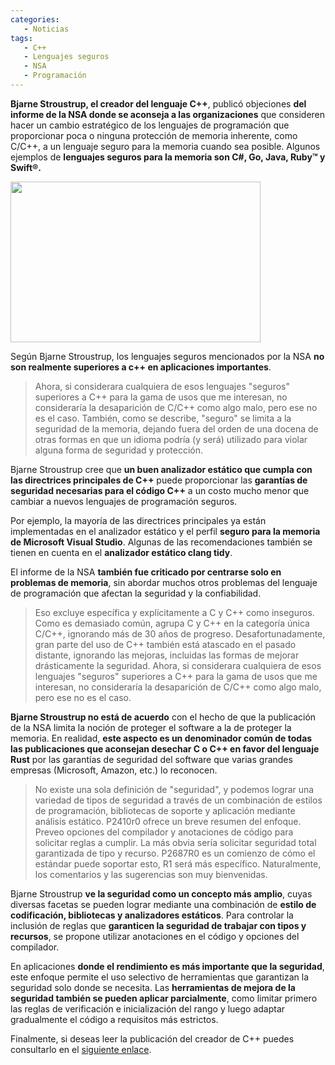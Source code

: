 ```yaml
---
categories: 
   - Noticias
tags:
   - C++
   - Lenguajes seguros
   - NSA
   - Programación
---
```


**Bjarne Stroustrup, el creador del lenguaje C++**, publicó objeciones **del informe de la NSA donde se aconseja a las organizaciones** que consideren hacer un cambio estratégico de los lenguajes de programación que
proporcionar poca o ninguna protección de memoria inherente, como C/C++, a un lenguaje seguro para la memoria
cuando sea posible. Algunos ejemplos de **lenguajes seguros para la memoria son C#, Go, Java, Ruby™ y Swift®.**

<img src="https://upload.wikimedia.org/wikipedia/commons/c/c1/Hello_World_C%2B%2B.png" width="400px" height="257px">

Según Bjarne Stroustrup, los lenguajes seguros mencionados por la NSA **no son realmente superiores a c++ en aplicaciones importantes**.

> Ahora, si considerara cualquiera de esos lenguajes "seguros" superiores a C++ para la gama de usos que me interesan,
no consideraría la desaparición de C/C++ como algo malo, pero ese no es el caso. También, como se describe,
"seguro" se limita a la seguridad de la memoria, dejando fuera del orden de una docena de otras formas en que un idioma podría
(y será) utilizado para violar alguna forma de seguridad y protección.

Bjarne Stroustrup cree que **un buen analizador estático que cumpla con las directrices principales de C++** puede proporcionar las **garantías de seguridad necesarias para el código C++** a un costo mucho menor que cambiar a nuevos lenguajes de programación seguros.

Por ejemplo, la mayoría de las directrices principales ya están implementadas en el analizador estático y el perfil **seguro para la memoria de Microsoft Visual Studio**. Algunas de las recomendaciones también se tienen en cuenta en el **analizador estático clang tidy**.

El informe de la NSA **también fue criticado por centrarse solo en problemas de memoria**, sin abordar muchos otros problemas del lenguaje de programación que afectan la seguridad y la confiabilidad.

> Eso excluye específica y explícitamente a C y C++ como inseguros. Como es demasiado común, agrupa C y C++
en la categoría única C/C++, ignorando más de 30 años de progreso. Desafortunadamente, gran parte del uso de C++ también está atascado
en el pasado distante, ignorando las mejoras, incluidas las formas de mejorar drásticamente la seguridad.
Ahora, si considerara cualquiera de esos lenguajes "seguros" superiores a C++ para la gama de usos que me interesan,
no consideraría la desaparición de C/C++ como algo malo, pero ese no es el caso.

**Bjarne Stroustrup no está de acuerdo** con el hecho de que la publicación de la NSA limita la noción de proteger el 
software a la de proteger la memoria. En realidad, **este aspecto es un denominador común de todas las publicaciones que aconsejan 
desechar C o C++ en favor del lenguaje Rust** por las garantías de seguridad del software que varias grandes empresas (Microsoft, Amazon, etc.) lo reconocen.

> No existe una sola definición de "seguridad", y podemos lograr una variedad de tipos de seguridad a través de un
combinación de estilos de programación, bibliotecas de soporte y aplicación mediante análisis estático. P2410r0
ofrece un breve resumen del enfoque. Preveo opciones del compilador y anotaciones de código para solicitar
reglas a cumplir. La más obvia sería solicitar seguridad total garantizada de tipo y recurso.
P2687R0 es un comienzo de cómo el estándar puede soportar esto, R1 será más específico. Naturalmente, los comentarios
y las sugerencias son muy bienvenidas.

Bjarne Stroustrup **ve la seguridad como un concepto más amplio**, cuyas diversas facetas se pueden lograr mediante una combinación de 
**estilo de codificación, bibliotecas y analizadores estáticos**. Para controlar la inclusión de reglas que **garanticen la seguridad de 
trabajar con tipos y recursos**, se propone utilizar anotaciones en el código y opciones del compilador.

En aplicaciones **donde el rendimiento es más importante que la seguridad**, este enfoque permite el uso selectivo de 
herramientas que garantizan la seguridad solo donde se necesita. Las **herramientas de mejora de la seguridad también 
se pueden aplicar parcialmente**, como limitar primero las reglas de verificación e inicialización del rango y luego 
adaptar gradualmente el código a requisitos más estrictos.

Finalmente, si deseas leer la publicación del creador de C++ puedes consultarlo en el [siguiente enlace](https://www.open-std.org/jtc1/sc22/wg21/docs/papers/2023/p2739r0.pdf).
